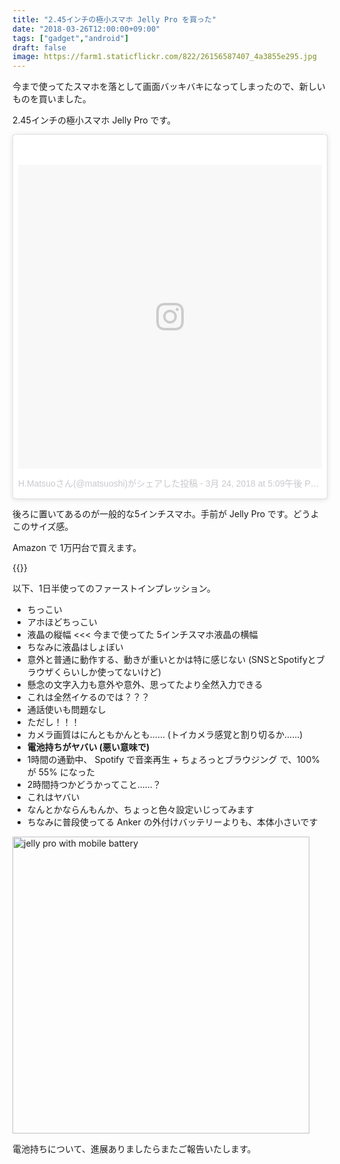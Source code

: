 ```yaml
---
title: "2.45インチの極小スマホ Jelly Pro を買った"
date: "2018-03-26T12:00:00+09:00"
tags: ["gadget","android"]
draft: false
image: https://farm1.staticflickr.com/822/26156587407_4a3855e295.jpg
---
```


今まで使ってたスマホを落として画面バッキバキになってしまったので、新しいものを買いました。

2.45インチの極小スマホ Jelly Pro です。

<div class="embed">
<blockquote class="instagram-media" data-instgrm-permalink="https://www.instagram.com/p/Bgub1MbhA2R/" data-instgrm-version="8" style=" background:#FFF; border:0; border-radius:3px; box-shadow:0 0 1px 0 rgba(0,0,0,0.5),0 1px 10px 0 rgba(0,0,0,0.15); margin: 1px; max-width:658px; padding:0; width:99.375%; width:-webkit-calc(100% - 2px); width:calc(100% - 2px);"><div style="padding:8px;"> <div style=" background:#F8F8F8; line-height:0; margin-top:40px; padding:50.0% 0; text-align:center; width:100%;"> <div style=" background:url(data:image/png;base64,iVBORw0KGgoAAAANSUhEUgAAACwAAAAsCAMAAAApWqozAAAABGdBTUEAALGPC/xhBQAAAAFzUkdCAK7OHOkAAAAMUExURczMzPf399fX1+bm5mzY9AMAAADiSURBVDjLvZXbEsMgCES5/P8/t9FuRVCRmU73JWlzosgSIIZURCjo/ad+EQJJB4Hv8BFt+IDpQoCx1wjOSBFhh2XssxEIYn3ulI/6MNReE07UIWJEv8UEOWDS88LY97kqyTliJKKtuYBbruAyVh5wOHiXmpi5we58Ek028czwyuQdLKPG1Bkb4NnM+VeAnfHqn1k4+GPT6uGQcvu2h2OVuIf/gWUFyy8OWEpdyZSa3aVCqpVoVvzZZ2VTnn2wU8qzVjDDetO90GSy9mVLqtgYSy231MxrY6I2gGqjrTY0L8fxCxfCBbhWrsYYAAAAAElFTkSuQmCC); display:block; height:44px; margin:0 auto -44px; position:relative; top:-22px; width:44px;"></div></div><p style=" color:#c9c8cd; font-family:Arial,sans-serif; font-size:14px; line-height:17px; margin-bottom:0; margin-top:8px; overflow:hidden; padding:8px 0 7px; text-align:center; text-overflow:ellipsis; white-space:nowrap;"><a href="https://www.instagram.com/p/Bgub1MbhA2R/" style=" color:#c9c8cd; font-family:Arial,sans-serif; font-size:14px; font-style:normal; font-weight:normal; line-height:17px; text-decoration:none;" target="_blank">H.Matsuoさん(@matsuoshi)がシェアした投稿</a> - <time style=" font-family:Arial,sans-serif; font-size:14px; line-height:17px;" datetime="2018-03-25T00:09:07+00:00"> 3月 24, 2018 at 5:09午後 PDT</time></p></div></blockquote> <script async defer src="//www.instagram.com/embed.js"></script>
</div>

後ろに置いてあるのが一般的な5インチスマホ。手前が Jelly Pro です。どうよこのサイズ感。

Amazon で 1万円台で買えます。

{{<amazon asin="B0752CMXJM" image="https://images-fe.ssl-images-amazon.com/images/I/51MpHZE%2BFyL._SX522_.jpg">}}

以下、1日半使ってのファーストインプレッション。

- ちっこい
- アホほどちっこい
- 液晶の縦幅 <<< 今まで使ってた 5インチスマホ液晶の横幅
- ちなみに液晶はしょぼい
- 意外と普通に動作する、動きが重いとかは特に感じない (SNSとSpotifyとブラウザくらいしか使ってないけど)
- 懸念の文字入力も意外や意外、思ってたより全然入力できる
- これは全然イケるのでは？？？
- 通話使いも問題なし
- ただし！！！
- カメラ画質はにんともかんとも…… (トイカメラ感覚と割り切るか……)
- **電池持ちがヤバい (悪い意味で)**
- 1時間の通勤中、 Spotify で音楽再生 + ちょろっとブラウジング で、100% が 55% になった
- 2時間持つかどうかってこと……？
- これはヤバい
- なんとかならんもんか、ちょっと色々設定いじってみます
- ちなみに普段使ってる Anker の外付けバッテリーよりも、本体小さいです

<div class="embed">
<a data-flickr-embed="true"  href="https://www.flickr.com/photos/matsuoshi/26156587407/in/dateposted/" title="jelly pro with mobile battery"><img src="https://farm1.staticflickr.com/822/26156587407_4a3855e295.jpg" width="475" alt="jelly pro with mobile battery"></a>
</div>

電池持ちについて、進展ありましたらまたご報告いたします。
